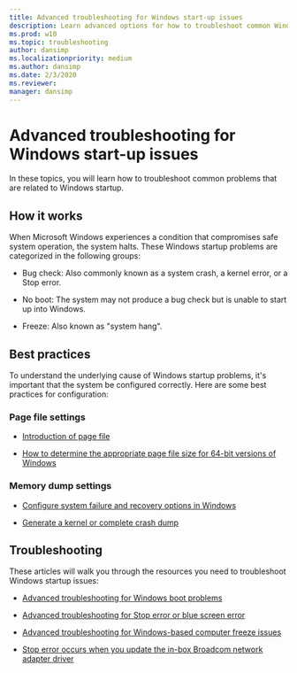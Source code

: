 ```yaml
---
title: Advanced troubleshooting for Windows start-up issues
description: Learn advanced options for how to troubleshoot common Windows start-up issues, like system crashes and freezes.
ms.prod: w10
ms.topic: troubleshooting
author: dansimp
ms.localizationpriority: medium
ms.author: dansimp
ms.date: 2/3/2020
ms.reviewer: 
manager: dansimp
---
```


# Advanced troubleshooting for Windows start-up issues

In these topics, you will learn how to troubleshoot common problems that are related to Windows startup.

## How it works

When Microsoft Windows experiences a condition that compromises safe system operation, the system halts. These Windows startup problems are categorized in the following groups:
 
- Bug check: Also commonly known as a system crash, a kernel error, or a Stop error.

- No boot: The system may not produce a bug check but is unable to start up into Windows.

- Freeze: Also known as "system hang". 
  
## Best practices

To understand the underlying cause of Windows startup problems, it's important that the system be configured correctly. Here are some best practices for configuration:
 
### Page file settings
 
- [Introduction of page file](introduction-page-file.md)

- [How to determine the appropriate page file size for 64-bit versions of Windows](determine-appropriate-page-file-size.md)
 
### Memory dump settings

- [Configure system failure and recovery options in Windows](system-failure-recovery-options.md)

- [Generate a kernel or complete crash dump](generate-kernel-or-complete-crash-dump.md)
 
## Troubleshooting  

These articles will walk you through the resources you need to troubleshoot Windows startup issues:

- [Advanced troubleshooting for Windows boot problems](./advanced-troubleshooting-boot-problems.md)

- [Advanced troubleshooting for Stop error or blue screen error](./troubleshoot-stop-errors.md)

- [Advanced troubleshooting for Windows-based computer freeze issues](./troubleshoot-windows-freeze.md)

- [Stop error occurs when you update the in-box Broadcom network adapter driver](troubleshoot-stop-error-on-broadcom-driver-update.md)